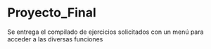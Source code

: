 # Proyecto_Final
Se entrega el compilado de ejercicios solicitados con un menú para acceder a las diversas funciones
